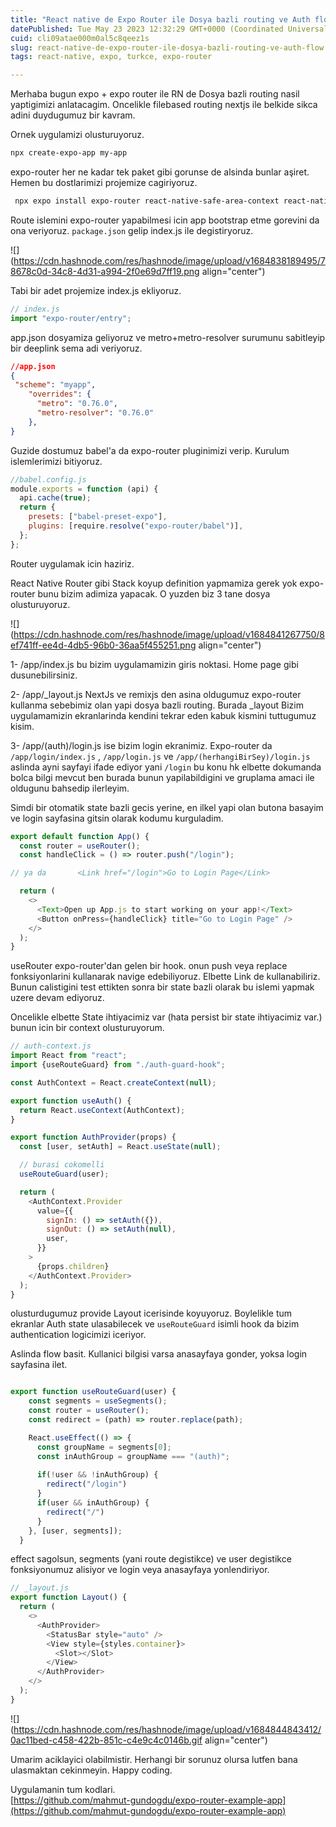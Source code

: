 ```yaml
---
title: "React native de Expo Router ile Dosya bazli routing ve Auth flow"
datePublished: Tue May 23 2023 12:32:29 GMT+0000 (Coordinated Universal Time)
cuid: cli09atae000m0al5c8qeez1s
slug: react-native-de-expo-router-ile-dosya-bazli-routing-ve-auth-flow
tags: react-native, expo, turkce, expo-router

---
```


Merhaba bugun expo + expo router ile RN de Dosya bazli routing nasil yaptigimizi anlatacagim. Oncelikle filebased routing nextjs ile belkide sikca adini duydugumuz bir kavram.

Ornek uygulamizi olusturuyoruz.

```bash
npx create-expo-app my-app
```

expo-router her ne kadar tek paket gibi gorunse de alsinda bunlar aşiret. Hemen bu dostlarimizi projemize cagiriyoruz.

```bash
 npx expo install expo-router react-native-safe-area-context react-native-screens expo-linking expo-constants expo-status-bar react-native-gesture-handler
```

Route islemini expo-router yapabilmesi icin app bootstrap etme gorevini da ona veriyoruz. `package.json` gelip index.js ile degistiryoruz.

![](https://cdn.hashnode.com/res/hashnode/image/upload/v1684838189495/78678c0d-34c8-4d31-a994-2f0e69d7ff19.png align="center")

Tabi bir adet projemize index.js ekliyoruz.

```javascript
// index.js
import "expo-router/entry";
```

app.json dosyamiza geliyoruz ve metro+metro-resolver surumunu sabitleyip bir deeplink sema adi veriyoruz.

```json
//app.json
{
 "scheme": "myapp",
    "overrides": {
      "metro": "0.76.0",
      "metro-resolver": "0.76.0"
    },
}
```

Guzide dostumuz babel'a da expo-router pluginimizi verip. Kurulum islemlerimizi bitiyoruz.

```javascript
//babel.config.js
module.exports = function (api) {
  api.cache(true);
  return {
    presets: ["babel-preset-expo"],
    plugins: [require.resolve("expo-router/babel")],
  };
};
```

Router uygulamak icin haziriz.

React Native Router gibi Stack koyup definition yapmamiza gerek yok expo-router bunu bizim adimiza yapacak. O yuzden biz 3 tane dosya olusturuyoruz.

![](https://cdn.hashnode.com/res/hashnode/image/upload/v1684841267750/8ef741ff-ee4d-4db5-96b0-36aa5f455251.png align="center")

1- /app/index.js bu bizim uygulamamizin giris noktasi. Home page gibi dusunebilirsiniz.

2- /app/\_layout.js NextJs ve remixjs den asina oldugumuz expo-router kullanma sebebimiz olan yapi dosya bazli routing. Burada \_layout Bizim uygulamamizin ekranlarinda kendini tekrar eden kabuk kismini tuttugumuz kisim.

3- /app/(auth)/login.js ise bizim login ekranimiz. Expo-router da `/app/login/index.js` , `/app/login.js` ve `/app/(herhangiBirSey)/login.js` aslinda ayni sayfayi ifade ediyor yani `/login` bu konu hk elbette dokumanda bolca bilgi mevcut ben burada bunun yapilabildigini ve gruplama amaci ile oldugunu bahsedip ilerleyim.

Simdi bir otomatik state bazli gecis yerine, en ilkel yapi olan butona basayim ve login sayfasina gitsin olarak kodumu kurguladim.

```javascript
export default function App() {
  const router = useRouter();
  const handleClick = () => router.push("/login");

// ya da       <Link href="/login">Go to Login Page</Link>

  return (
    <>
      <Text>Open up App.js to start working on your app!</Text>
      <Button onPress={handleClick} title="Go to Login Page" />
    </>
  );
}
```

useRouter expo-router'dan gelen bir hook. onun push veya replace fonksiyonlarini kullanarak navige edebiliyoruz. Elbette Link de kullanabiliriz. Bunun calistigini test ettikten sonra bir state bazli olarak bu islemi yapmak uzere devam ediyoruz.

Oncelikle elbette State ihtiyacimiz var (hata persist bir state ihtiyacimiz var.)  
bunun icin bir context olusturuyorum.

```javascript
// auth-context.js
import React from "react";
import {useRouteGuard} from "./auth-guard-hook";

const AuthContext = React.createContext(null);

export function useAuth() {
  return React.useContext(AuthContext);
}

export function AuthProvider(props) {
  const [user, setAuth] = React.useState(null);

  // burasi cokomelli
  useRouteGuard(user);

  return (
    <AuthContext.Provider
      value={{
        signIn: () => setAuth({}),
        signOut: () => setAuth(null),
        user,
      }}
    >
      {props.children}
    </AuthContext.Provider>
  );
}
```

olusturdugumuz provide Layout icerisinde koyuyoruz. Boylelikle tum ekranlar Auth state ulasabilecek ve `useRouteGuard` isimli hook da bizim authentication logicimizi iceriyor.

Aslinda flow basit. Kullanici bilgisi varsa anasayfaya gonder, yoksa login sayfasina ilet.

```javascript

export function useRouteGuard(user) {
    const segments = useSegments();
    const router = useRouter();
    const redirect = (path) => router.replace(path);

    React.useEffect(() => {
      const groupName = segments[0];
      const inAuthGroup = groupName === "(auth)";
  
      if(!user && !inAuthGroup) {
        redirect("/login")
      }
      if(user && inAuthGroup) {
        redirect("/")
      }
    }, [user, segments]);
  }
```

effect sagolsun, segments (yani route degistikce) ve user degistikce fonksiyonumuz alisiyor ve login veya anasayfaya yonlendiriyor.

```javascript
// _layout.js
export function Layout() {
  return (
    <>
      <AuthProvider>
        <StatusBar style="auto" />
        <View style={styles.container}>
          <Slot></Slot>
        </View>
      </AuthProvider>
    </>
  );
}
```

![](https://cdn.hashnode.com/res/hashnode/image/upload/v1684844843412/0ac11bed-c458-422b-851c-c4e9c4c0146b.gif align="center")

Umarim aciklayici olabilmistir. Herhangi bir sorunuz olursa lutfen bana ulasmaktan cekinmeyin. Happy coding.

Uygulamanin tum kodlari.  
[https://github.com/mahmut-gundogdu/expo-router-example-app](https://github.com/mahmut-gundogdu/expo-router-example-app)